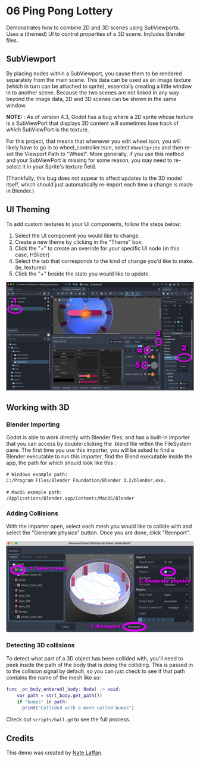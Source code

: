 # 06 Ping Pong Lottery

Demonstrates how to combine 2D and 3D scenes using SubViewports. Uses a (themed)  UI to control properties of a 3D scene. Includes Blender files.

## SubViewport

By placing nodes within a SubViewport, you cause them to be rendered separately from the main scene. This data can be used as an image texture (which in turn can be attached to sprite), essentially creating a little window in to another scene. Because the two scenes are not linked in any way beyond the image data, 2D and 3D scenes can be shown in the same window.

**NOTE:** : As of version 4.3, Godot has a bug where a 2D sprite whose texture is a
SubViewPort that displays 3D content will sometimes lose track of _which_ SubViewPort is the texture.

For this project, that means that whenever you edit wheel.tscn, you will likely
have to go in to wheel_controller.tscn, select `WheelSprite` and then re-set the
Viewport Path to "Wheel".  More generally, if you use this method and your SubViewPort is missing for some reason, you may need to re-select it in your Sprite's texture field.

(Thankfully, this bug does not appear to affect updates to the 3D model itself,
which should just automatically re-import each time a change is made in Blender.)

## UI Theming

To add custom textures to your UI components, follow the steps below:

1. Select the UI component you would like to change.
2. Create a new theme by clicking in the "Theme" box.
3. Click the "+" to create an override for your specific UI node (in this case, HSlider)
4. Select the tab that corresponds to the kind of change you'd like to make. (ie, textures)
5. Click the "+" beside the state you would like to update.

![Generate physics steps](./README/update-theme.jpg)


## Working with 3D

### Blender Importing
Godot is able to work directly with Blender files, and has a built-in importer that you can access by double-clicking the .blend file within the FileSystem pane.   The first time you use this importer, you will be asked to find a Blender executable to run this importer, find the Blend executable inside the app, the path for which should look like this :

```
# Windows example path:
C:/Program Files/Blender Foundation/Blender 3.2/blender.exe.

# MacOS example path:
/Applications/Blender.app/Contents/MacOS/Blender
```

### Adding Collisions

With the importer open, select each mesh you would like to collide with and select the "Generate physics" button. Once you are done, click "Reimport".

![Generate physics steps](./README/generate-physics.jpg)

### Detecting 3D collisions

To detect what part of a 3D object has been collided with, you'll need to peek inside the path of the body that is doing the colliding. This is passed in to the collision signal by default, so you can just check to see if that path contains the name of the mesh like so:

```gd
func _on_body_entered(_body: Node) -> void:
	var path = str(_body.get_path())
	if "bumps" in path:
      print("Collided with a mesh called bumps")
  ```

Check out `scripts/ball.gd` to see the full process.


## Credits
This demo was created by [Nate Laffan](https://github.com/laffan).
